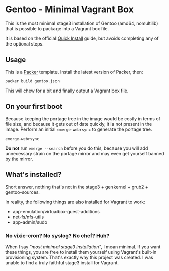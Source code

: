 # Gentoo - Minimal Vagrant Box

This is the most minimal stage3 installation of Gentoo (amd64, nomultilib) that
is possible to package into a Vagrant box file.

It is based on the official
[Quick Install](https://www.gentoo.org/doc/en/gentoo-x86-quickinstall.xml)
guide, but avoids completing any of the optional steps.

## Usage

This is a [Packer](https://packer.io/) template. Install the latest version of
Packer, then:

    packer build gentoo.json

This will chew for a bit and finally output a Vagrant box file.

## On your first boot

Because keeping the portage tree in the image would be costly in terms of file
size, and because it gets out of date quickly, it is not present in the image.
Perform an initial `emerge-webrsync` to generate the portage tree.

    emerge-webrsync

**Do not** run `emerge --search` before you do this, because you will add
unnecessary strain on the portage mirror and may even get yourself banned by
the mirror.

## What's installed?

Short answer, nothing that's not in the stage3 + genkernel + grub2 +
gentoo-sources.

In reality, the following things are also installed for Vagrant to work:

  - app-emulation/virtualbox-guest-additions
  - net-fs/nfs-utils
  - app-admin/sudo

### No vixie-cron? No syslog? No chef? Huh?

When I say _"most minimal stage3 installation"_, I mean minimal. If you want
these things, you are free to install them yourself using Vagrant's built-in
provisioning system. That's exactly why this project was created. I was unable
to find a truly faithful stage3 install for Vagrant.
